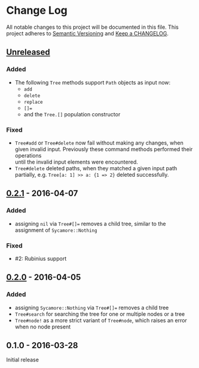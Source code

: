# Change Log

All notable changes to this project will be documented in this file.
This project adheres to [Semantic Versioning](http://semver.org/) and
[Keep a CHANGELOG](http://keepachangelog.com).


## [Unreleased]

### Added

- The following `Tree` methods support `Path` objects as input now:
  - `add` 
  - `delete`
  - `replace`
  - `[]=`
  - and the `Tree.[]` population constructor

### Fixed

- `Tree#add` or `Tree#delete` now fail without making any changes, when given 
  invalid input. Previously these command methods performed their operations  
  until the invalid input elements were encountered.
- `Tree#delete` deleted paths, when they matched a given input path partially,
  e.g. `Tree[a: 1] >> a: {1 => 2}` deleted successfully.



## [0.2.1] - 2016-04-07

### Added

- assigning `nil` via `Tree#[]=` removes a child tree, similar to the assignment
  of `Sycamore::Nothing`

### Fixed

- #2: Rubinius support



## [0.2.0] - 2016-04-05

### Added

- assigning `Sycamore::Nothing` via `Tree#[]=` removes a child tree
- `Tree#search` for searching the tree for one or multiple nodes or a tree
- `Tree#node!` as a more strict variant of `Tree#node`, which raises an error 
  when no node present



## 0.1.0 - 2016-03-28

Initial release


[Unreleased]: https://github.com/marcelotto/sycamore/compare/v0.2.1...HEAD
[0.2.1]: https://github.com/marcelotto/sycamore/compare/v0.2.0...v0.2.1
[0.2.0]: https://github.com/marcelotto/sycamore/compare/v0.1.0...v0.2.0
